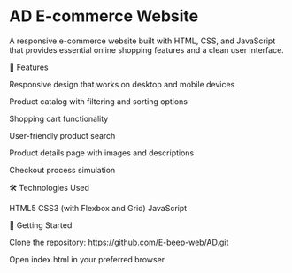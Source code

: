 # AD E-commerce Website

A responsive e-commerce website built with HTML, CSS, and JavaScript that provides essential online shopping features and a clean user interface.

🌟 Features

Responsive design that works on desktop and mobile devices

Product catalog with filtering and sorting options

Shopping cart functionality

User-friendly product search

Product details page with images and descriptions

Checkout process simulation

🛠️ Technologies Used

HTML5
CSS3 (with Flexbox and Grid)
JavaScript 


🚀 Getting Started

Clone the repository:
https://github.com/E-beep-web/AD.git

Open index.html in your preferred browser
